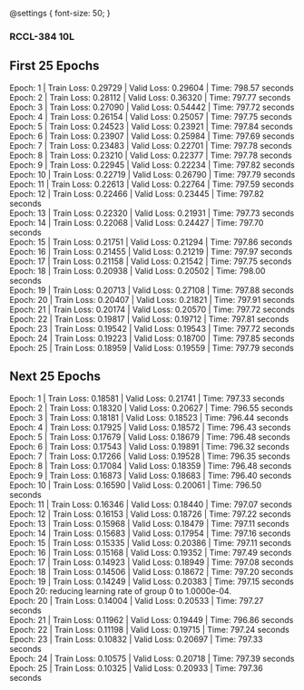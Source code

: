 @settings {
  font-size: 50;
}

### RCCL-384 10L

First 25 Epochs
---------------

   Epoch: 1 | Train Loss: 0.29729 | Valid Loss: 0.29604 | Time: 798.57 seconds   
   Epoch: 2 | Train Loss: 0.28112 | Valid Loss: 0.36320 | Time: 797.77 seconds   
   Epoch: 3 | Train Loss: 0.27090 | Valid Loss: 0.54442 | Time: 797.72 seconds   
   Epoch: 4 | Train Loss: 0.26154 | Valid Loss: 0.25057 | Time: 797.75 seconds   
   Epoch: 5 | Train Loss: 0.24523 | Valid Loss: 0.23921 | Time: 797.84 seconds   
   Epoch: 6 | Train Loss: 0.23907 | Valid Loss: 0.25984 | Time: 797.69 seconds   
   Epoch: 7 | Train Loss: 0.23483 | Valid Loss: 0.22701 | Time: 797.78 seconds   
   Epoch: 8 | Train Loss: 0.23210 | Valid Loss: 0.22377 | Time: 797.78 seconds   
   Epoch: 9 | Train Loss: 0.22945 | Valid Loss: 0.22234 | Time: 797.82 seconds   
   Epoch: 10 | Train Loss: 0.22719 | Valid Loss: 0.26790 | Time: 797.79 seconds   
   Epoch: 11 | Train Loss: 0.22613 | Valid Loss: 0.22764 | Time: 797.59 seconds   
   Epoch: 12 | Train Loss: 0.22466 | Valid Loss: 0.23445 | Time: 797.82 seconds   
   Epoch: 13 | Train Loss: 0.22320 | Valid Loss: 0.21931 | Time: 797.73 seconds   
   Epoch: 14 | Train Loss: 0.22068 | Valid Loss: 0.24427 | Time: 797.70 seconds   
   Epoch: 15 | Train Loss: 0.21751 | Valid Loss: 0.21294 | Time: 797.86 seconds   
   Epoch: 16 | Train Loss: 0.21455 | Valid Loss: 0.21219 | Time: 797.97 seconds   
   Epoch: 17 | Train Loss: 0.21158 | Valid Loss: 0.21542 | Time: 797.75 seconds   
   Epoch: 18 | Train Loss: 0.20938 | Valid Loss: 0.20502 | Time: 798.00 seconds   
   Epoch: 19 | Train Loss: 0.20713 | Valid Loss: 0.27108 | Time: 797.88 seconds   
   Epoch: 20 | Train Loss: 0.20407 | Valid Loss: 0.21821 | Time: 797.91 seconds   
   Epoch: 21 | Train Loss: 0.20174 | Valid Loss: 0.20570 | Time: 797.72 seconds   
   Epoch: 22 | Train Loss: 0.19817 | Valid Loss: 0.19712 | Time: 797.81 seconds   
   Epoch: 23 | Train Loss: 0.19542 | Valid Loss: 0.19543 | Time: 797.72 seconds   
   Epoch: 24 | Train Loss: 0.19223 | Valid Loss: 0.18700 | Time: 797.85 seconds   
   Epoch: 25 | Train Loss: 0.18959 | Valid Loss: 0.19559 | Time: 797.79 seconds      


Next 25 Epochs
--------------

   Epoch: 1 | Train Loss: 0.18581 | Valid Loss: 0.21741 | Time: 797.33 seconds   
   Epoch: 2 | Train Loss: 0.18320 | Valid Loss: 0.20627 | Time: 796.55 seconds   
   Epoch: 3 | Train Loss: 0.18181 | Valid Loss: 0.18523 | Time: 796.44 seconds   
   Epoch: 4 | Train Loss: 0.17925 | Valid Loss: 0.18572 | Time: 796.43 seconds   
   Epoch: 5 | Train Loss: 0.17679 | Valid Loss: 0.18679 | Time: 796.48 seconds   
   Epoch: 6 | Train Loss: 0.17543 | Valid Loss: 0.19891 | Time: 796.32 seconds   
   Epoch: 7 | Train Loss: 0.17266 | Valid Loss: 0.19528 | Time: 796.35 seconds   
   Epoch: 8 | Train Loss: 0.17084 | Valid Loss: 0.18359 | Time: 796.48 seconds   
   Epoch: 9 | Train Loss: 0.16873 | Valid Loss: 0.18683 | Time: 796.40 seconds   
   Epoch: 10 | Train Loss: 0.16590 | Valid Loss: 0.20061 | Time: 796.50 seconds   
   Epoch: 11 | Train Loss: 0.16346 | Valid Loss: 0.18440 | Time: 797.07 seconds   
   Epoch: 12 | Train Loss: 0.16153 | Valid Loss: 0.18726 | Time: 797.22 seconds   
   Epoch: 13 | Train Loss: 0.15968 | Valid Loss: 0.18479 | Time: 797.11 seconds   
   Epoch: 14 | Train Loss: 0.15683 | Valid Loss: 0.17954 | Time: 797.16 seconds   
   Epoch: 15 | Train Loss: 0.15335 | Valid Loss: 0.20386 | Time: 797.11 seconds   
   Epoch: 16 | Train Loss: 0.15168 | Valid Loss: 0.19352 | Time: 797.49 seconds   
   Epoch: 17 | Train Loss: 0.14923 | Valid Loss: 0.18949 | Time: 797.08 seconds   
   Epoch: 18 | Train Loss: 0.14506 | Valid Loss: 0.18672 | Time: 797.20 seconds   
   Epoch: 19 | Train Loss: 0.14249 | Valid Loss: 0.20383 | Time: 797.15 seconds   
   Epoch    20: reducing learning rate of group 0 to 1.0000e-04.   
   Epoch: 20 | Train Loss: 0.14004 | Valid Loss: 0.20533 | Time: 797.27 seconds   
   Epoch: 21 | Train Loss: 0.11962 | Valid Loss: 0.19449 | Time: 796.86 seconds   
   Epoch: 22 | Train Loss: 0.11198 | Valid Loss: 0.19715 | Time: 797.24 seconds   
   Epoch: 23 | Train Loss: 0.10832 | Valid Loss: 0.20697 | Time: 797.33 seconds   
   Epoch: 24 | Train Loss: 0.10575 | Valid Loss: 0.20718 | Time: 797.39 seconds   
   Epoch: 25 | Train Loss: 0.10325 | Valid Loss: 0.20933 | Time: 797.36 seconds   

